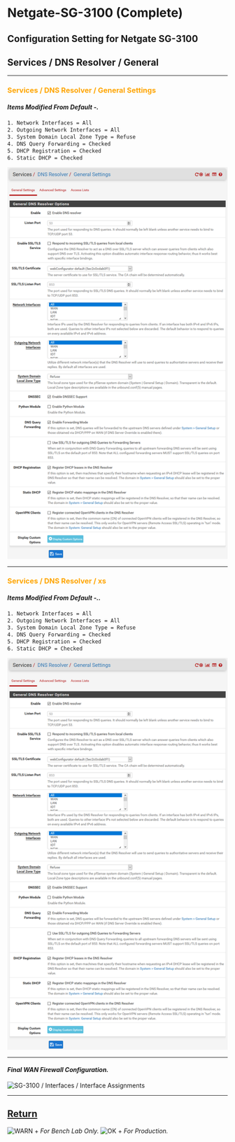 # Netgate-SG-3100 (Complete)

## Configuration Setting for Netgate SG-3100

## **Services / DNS Resolver / General**

---

### <span style="color:Orange">Services / DNS Resolver / General Settings</span>

#### *Items Modified From Default -.*

    1. Network Interfaces = All
    2. Outgoing Network Interfaces = All
    3. System Domain Local Zone Type = Refuse
    4. DNS Query Forwarding = Checked
    5. DHCP Registration = Checked
    6. Static DHCP = Checked

![SG-3100 / Services / DNS Resolver / General Setting](images/Service_Dns_Resolver_General.png)

---

### <span style="color:Orange">Services / DNS Resolver / xs</span>

#### *Items Modified From Default -..*

    1. Network Interfaces = All
    2. Outgoing Network Interfaces = All
    3. System Domain Local Zone Type = Refuse
    4. DNS Query Forwarding = Checked
    5. DHCP Registration = Checked
    6. Static DHCP = Checked

![SG-3100 / Services / DNS Resolver / General Setting](images/Service_Dns_Resolver_General.png)

---

#### *Final WAN Firewall Configuration.*

![SG-3100 / Interfaces / Interface Assignments](images/Firewall_WAN_Final.png)

---

## [Return](../README.md)



![WARN +](https://via.placeholder.com/15/FF6A00/000000?text=+) *For Bench Lab Only.*
![OK +](https://via.placeholder.com/15/4CFF00/000000?text=+) *For Production.*
